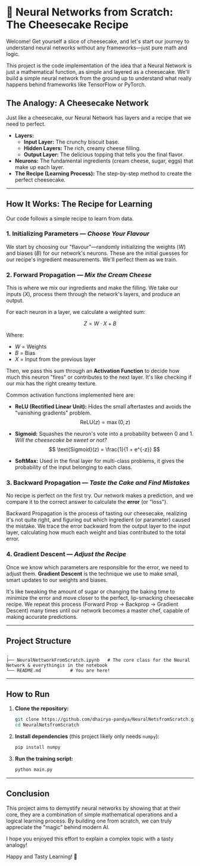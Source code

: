 # 🍰 Neural Networks from Scratch: The Cheesecake Recipe
Welcome\! Get yourself a slice of cheesecake, and let's start our journey to understand neural networks without any frameworks—just pure math and logic.

This project is the code implementation of the idea that a Neural Network is just a mathematical function, as simple and layered as a cheesecake. We'll build a simple neural network from the ground up to understand what really happens behind frameworks like TensorFlow or PyTorch.

## The Analogy: A Cheesecake Network

Just like a cheesecake, our Neural Network has layers and a recipe that we need to perfect.

  * **Layers:**
      * **Input Layer:** The crunchy biscuit base.
      * **Hidden Layers:** The rich, creamy cheese filling.
      * **Output Layer:** The delicious topping that tells you the final flavor.
  * **Neurons:** The fundamental ingredients (cream cheese, sugar, eggs) that make up each layer.
  * **The Recipe (Learning Process):** The step-by-step method to create the perfect cheesecake.

-----

## How It Works: The Recipe for Learning

Our code follows a simple recipe to learn from data.

### 1\. Initializing Parameters — *Choose Your Flavour*

We start by choosing our "flavour"—randomly initializing the weights ($W$) and biases ($B$) for our network's neurons. These are the initial guesses for our recipe's ingredient measurements. We'll perfect them as we train.

### 2\. Forward Propagation — *Mix the Cream Cheese*

This is where we mix our ingredients and make the filling. We take our inputs ($X$), process them through the network's layers, and produce an output.

For each neuron in a layer, we calculate a weighted sum:

$$Z = W \cdot X + B$$

Where:

  * $W$ = Weights
  * $B$ = Bias
  * $X$ = Input from the previous layer

Then, we pass this sum through an **Activation Function** to decide how much this neuron "fires" or contributes to the next layer. It's like checking if our mix has the right creamy texture.

Common activation functions implemented here are:

  * **ReLU (Rectified Linear Unit):** Hides the small aftertastes and avoids the "vanishing gradients" problem.
    $$
    $$$$\ \text{ReLU}(z) = \max(0, z)
    $$
    
  * **Sigmoid:** Squashes the neuron's vote into a probability between 0 and 1. *Will the cheesecake be sweet or not?*
    $$
    $$$$ \text{Sigmoid}(z) = \frac{1}{1 + e^{-z}}
    $$
    
  * **SoftMax:** Used in the final layer for multi-class problems, it gives the probability of the input belonging to each class.

### 3\. Backward Propagation — *Taste the Cake and Find Mistakes*

No recipe is perfect on the first try. Our network makes a prediction, and we compare it to the correct answer to calculate the **error** (or "loss").

Backward Propagation is the process of tasting our cheesecake, realizing it's not quite right, and figuring out which ingredient (or parameter) caused the mistake. We trace the error backward from the output layer to the input layer, calculating how much each weight and bias contributed to the total error.

### 4\. Gradient Descent — *Adjust the Recipe*

Once we know which parameters are responsible for the error, we need to adjust them. **Gradient Descent** is the technique we use to make small, smart updates to our weights and biases.

It's like tweaking the amount of sugar or changing the baking time to minimize the error and move closer to the perfect, lip-smacking cheesecake recipe. We repeat this process (Forward Prop -\> Backprop -\> Gradient Descent) many times until our network becomes a master chef, capable of making accurate predictions.

-----

## Project Structure

```
.
├── NeuralNettworkFromScratch.ipynb   # The core class for the Neural Network & everythingis in the notebook
└── README.md           # You are here!
```

-----

## How to Run

1.  **Clone the repository:**

    ```bash
    git clone https://github.com/dhairya-pandya/NeuralNetsfromScratch.git
    cd NeuralNetsfromScratch
    ```

2.  **Install dependencies** (this project likely only needs `numpy`):

    ```bash
    pip install numpy
    ```

3.  **Run the training script:**

    ```bash
    python main.py
    ```

-----

## Conclusion

This project aims to demystify neural networks by showing that at their core, they are a combination of simple mathematical operations and a logical learning process. By building one from scratch, we can truly appreciate the "magic" behind modern AI.

I hope you enjoyed this effort to explain a complex topic with a tasty analogy\!

Happy and Tasty Learning\! 🍰
